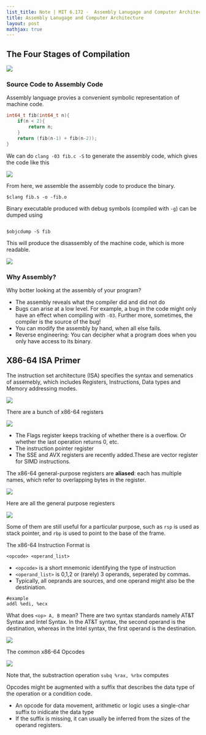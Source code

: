 ```yaml
---
list_title: Note | MIT 6.172 -  Assembly Lanugage and Computer Architecture
title: Assembly Lanugage and Computer Architecture
layout: post
mathjax: true
---
```


## The Four Stages of Compilation

<img class="md-img-center" src="{{site.baseurl}}/assets/images/2021/07/perf-4-1.png">

### Source Code to Assembly Code

Assembly language provies a convenient symbolic representation of machine code.

```c
int64_t fib(int64_t n){
    if(n < 2){
        return n;
    }
    return (fib(n-1) + fib(n-2));
}
```
We can do `clang -03 fib.c -S` to generate the assembly code, which gives the code like this

<img class="md-img-center" src="{{site.baseurl}}/assets/images/2021/07/perf-4-2.png">

From here, we assemble the assembly code to produce the binary. 

```shell
$clang fib.s -o -fib.o
```
Binary executable produced with debug symbols (compiled with `-g`) can be dumped using 

```shell

$objcdump -S fib
```

This will produce the disassembly of the machine code, which is more readable.

<img class="md-img-center" src="{{site.baseurl}}/assets/images/2021/07/perf-4-3.png">

### Why Assembly?

Why botter looking at the assembly of your program?

- The assembly reveals what the compiler did and did not do
- Bugs can arise at a low level. For example, a bug in the code might only have an effect when compiling with `-03`. Further more, sometimes, the compiler is the source of the bug!
- You can modify the assembly by hand, when all else fails.
- Reverse engineering: You can decipher what a program does when you only have access to its binary.

## X86-64 ISA Primer

The instruction set architecture (ISA) specifies the syntax and semenatics of assemebly, which includes Registers, Instructions, Data types and Memory addressing modes.

<img class="md-img-center" src="{{site.baseurl}}/assets/images/2021/07/perf-4-4.png">

There are a bunch of x86-64 registers

<img class="md-img-center" src="{{site.baseurl}}/assets/images/2021/07/perf-4-5.png">

- The Flags register keeps tracking of whether there is a overflow. Or whether the last operation returns 0, etc.
- The instruction pointer register 
- The SSE and AVX registers are recently added.These are vector register for SIMD instructions.

The x86-64 general-purpose registers are **aliased**: each has multiple names, which refer to overlapping bytes in the register.

<img class="md-img-center" src="{{site.baseurl}}/assets/images/2021/07/perf-4-6.png">

Here are all the general purpose regiesters

<img class="md-img-center" src="{{site.baseurl}}/assets/images/2021/07/perf-4-7.png">

Some of them are still useful for a particular purpose, such as `rsp` is used as stack pointer, and `rbp` is used to point to the base of the frame.

The x86-64 Instruction Format is

```shell
<opcode> <operand_list>
```

- `<opcode>` is a short mnemonic identifying the type of instruction
- `<operand_list>` is 0,1,2 or (rarely) 3 operands, seperated by commas.
- Typically, all oeprands are sources, and one operand might also be the destiniation.

```shell
#example
addl %edi, %ecx
```
What does `<op> A, B` mean? There are two syntax standards namely AT&T Syntax and Intel Syntax. In the AT&T syntax, the second operand is the destination, whereas in the Intel syntax, the first operand is the destination.

<img class="md-img-center" src="{{site.baseurl}}/assets/images/2021/07/perf-4-8.png">

The common x86-64 Opcodes

<img class="md-img-center" src="{{site.baseurl}}/assets/images/2021/07/perf-4-9.png">

Note that, the substraction operation `subq %rax, %rbx` computes 

Opcodes might be augmented with a suffix that describes the data type of the operation or a condition code.

- An opcode for data movement, arithmetic or logic uses a single-char suffix to inidicate the data type
- If the suffix is missing, it can usually be inferred from the sizes of the operand registers.







